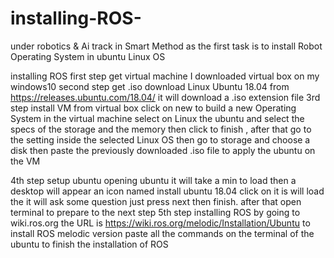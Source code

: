# installing-ROS-

under robotics & Ai track in Smart Method as the first task is to install Robot Operating System in ubuntu Linux OS

installing ROS
first step
get virtual machine I downloaded virtual box on my windows10
second step get .iso
download Linux Ubuntu 18.04 from https://releases.ubuntu.com/18.04/ it will download a .iso extension file
3rd step install VM
from virtual box click on new to build a new Operating System in the virtual machine select on Linux the ubuntu and select the specs of the storage and the memory then click to finish , after that go to the setting inside the selected Linux OS then go to storage and choose a disk then paste the
previously downloaded .iso file to apply the ubuntu on the VM

4th step setup ubuntu
opening ubuntu it will take a min to load then a desktop will appear an icon named install ubuntu 18.04 click on it is will load the it will ask some question just press next then finish. after that open terminal to prepare to the next step
5th step installing ROS
by going to wiki.ros.org the URL is https://wiki.ros.org/melodic/Installation/Ubuntu to install ROS melodic version paste all the commands on the terminal of the ubuntu to finish the installation of ROS
